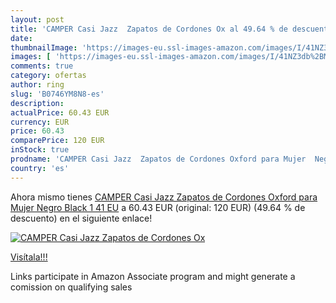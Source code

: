 ```yaml
---
layout: post
title: 'CAMPER Casi Jazz  Zapatos de Cordones Ox al 49.64 % de descuento'
date: 
thumbnailImage: 'https://images-eu.ssl-images-amazon.com/images/I/41NZ3db%2BMiL._SL200_.jpg'
images: [ 'https://images-eu.ssl-images-amazon.com/images/I/41NZ3db%2BMiL._SL200_.jpg' ]
comments: true
category: ofertas
author: ring
slug: 'B0746YM8N8-es'
description:
actualPrice: 60.43 EUR
currency: EUR
price: 60.43
comparePrice: 120 EUR
inStock: true
prodname: 'CAMPER Casi Jazz  Zapatos de Cordones Oxford para Mujer  Negro  Black 1   41 EU'
country: 'es'
---
```


Ahora mismo tienes [CAMPER Casi Jazz  Zapatos de Cordones Oxford para Mujer  Negro  Black 1   41 EU](https://www.amazon.es/dp/B0746YM8N8/?tag=tolees-21) a 60.43 EUR (original: 120 EUR) (49.64 %  de descuento) en el siguiente enlace!

[![CAMPER Casi Jazz  Zapatos de Cordones Ox](https://images-eu.ssl-images-amazon.com/images/I/41NZ3db%2BMiL._SL200_.jpg)](https://www.amazon.es/dp/B0746YM8N8/?tag=tolees-21)

[Visítala!!!](https://www.amazon.es/dp/B0746YM8N8/?tag=tolees-21)

Links participate in Amazon Associate program and might generate a comission on qualifying sales

